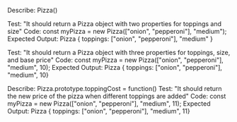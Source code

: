 Describe: Pizza()

Test: "It should return a Pizza object with two properties for toppings and size"
Code: const myPizza = new Pizza(["onion", "pepperoni"], "medium");
Expected Output: Pizza { toppings: ["onion", "pepperoni"], "medium" }

Test: "It should return a Pizza object with three properties for toppings, size, and base price"
Code: const myPizza = new Pizza(["onion", "pepperoni"], "medium", 10);
Expected Output: Pizza { toppings: ["onion", "pepperoni"], "medium", 10}

Describe: Pizza.prototype.toppingCost = function()
Test: "It should return the new price of the pizza when different toppings are added"
Code: const myPizza = new Pizza(["onion", "pepperoni"], "medium", 11);
Expected Output: Pizza { toppings: ["onion", "pepperoni"], "medium", 11}